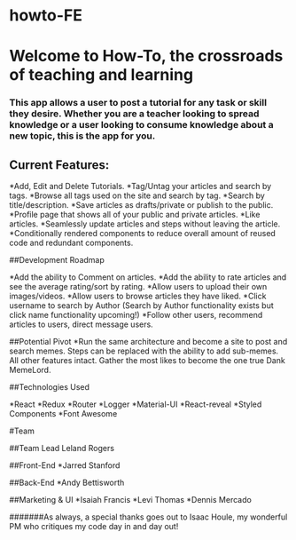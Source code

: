 # howto-FE

# Welcome to How-To, the crossroads of teaching and learning

### This app allows a user to post a tutorial for any task or skill they desire. Whether you are a teacher looking to spread knowledge or a user looking to consume knowledge about a new topic, this is the app for you.

## Current Features:

*Add, Edit and Delete Tutorials.
*Tag/Untag your articles and search by tags.
*Browse all tags used on the site and search by tag.
*Search by title/description.
*Save articles as drafts/private or publish to the public.
*Profile page that shows all of your public and private articles.
*Like articles.
*Seamlessly update articles and steps without leaving the article.
\*Conditionally rendered components to reduce overall amount of reused code and redundant components.

##Development Roadmap

*Add the ability to Comment on articles.
*Add the ability to rate articles and see the average rating/sort by rating.
*Allow users to upload their own images/videos.
*Allow users to browse articles they have liked.
*Click username to search by Author (Search by Author functionality exists but click name functionality upcoming!)
*Follow other users, recommend articles to users, direct message users.

##Potential Pivot
\*Run the same architecture and become a site to post and search memes. Steps can be replaced with the ability to add sub-memes. All other features intact. Gather the most likes to become the one true Dank MemeLord.

##Technologies Used

*React
*Redux
*Router
*Logger
*Material-UI
*React-reveal
*Styled Components
*Font Awesome

#Team

##Team Lead
Leland Rogers

##Front-End
\*Jarred Stanford

##Back-End
\*Andy Bettisworth

##Marketing & UI
*Isaiah Francis
*Levi Thomas
\*Dennis Mercado

#######As always, a special thanks goes out to Isaac Houle, my wonderful PM who critiques my code day in and day out!
